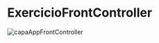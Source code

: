 # ExercicioFrontController

![capaAppFrontController](https://user-images.githubusercontent.com/47014385/62827474-dfc8fd80-bba5-11e9-9341-9626ef041d3b.jpg)

